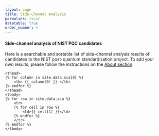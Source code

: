 ```yaml
---
layout: page
title: Side-Channel Analysis
permalink: /sca/
datatable: true
order_number: 4
---
```


#### Side-channel analysis of NIST PQC candidates

Here is a searchable and sortable list of side-channel analysis results of candidates to the NIST post-quantum standardisation project. To add your own results, please follow the instructions on the [About section](https://pqczoo.com/about/).

<head>
<script src="https://ajax.googleapis.com/ajax/libs/jquery/3.3.1/jquery.min.js"></script>
</head>

<link rel="stylesheet" type="text/css" href="https://cdn.datatables.net/1.10.19/css/jquery.dataTables.css">
  
<script type="text/javascript" charset="utf8" src="https://cdn.datatables.net/1.10.19/js/jquery.dataTables.js"></script>

<script src="/js/jquery.dataTables.js"></script>

<script src="/js/jquery.dataTables.min.js"></script>

<script>

$(document).ready(function() {
    $('#example').DataTable( {
      "columns": [
    { "width": "20%" },
    null,
    null,
    null,
    null,
    null,
    null,
    null
  ],
        paging: true,
        order: [ 3, 'desc' ],
        stateSave: true,
        searching: true
    } );
} );

</script>

<table id="example" class="display" style="compact">
    <caption> </caption>

    <thead>
    {% for column in site.data.sca[0] %}
        <th> {{ column[0] }} </th>
    {% endfor %}
    </thead>
    <tbody>
    {% for row in site.data.sca %}
        <tr>
        {% for cell in row %}
            <td>{{ cell[1] }}</td>
        {% endfor %}
        </tr>
    {% endfor %}
    </tbody>
</table>
